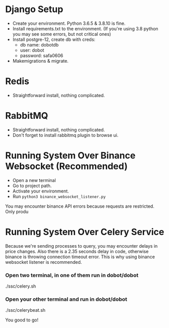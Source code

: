 # Django Setup
* Create your environment. Python 3.6.5 & 3.8.10 is fine.
* Install requirements.txt to the environment. (If you're using 3.8 python you 
may see some errors, but not critical ones)
* Install postgre-12, create db with creds:
  * db name: dobotdb
  * user: dobot
  * password: safa0606
* Makemigrations & migrate.

# Redis
* Straightforward install, nothing complicated.

# RabbitMQ
* Straightforward install, nothing complicated.
* Don't forget to install rabbitmq plugin to browse ui.

# Running System Over Binance Websocket (Recommended)
* Open a new terminal
* Go to project path.
* Activate your environment.
* Run ```python3 binance_websocket_listener.py```

You may encounter binance API errors because requests are restricted. 
Only produ

# Running System Over Celery Service
Because we're sending processes to query, you may encounter delays in price
changes. Also there is a 2.35 seconds delay in code, otherwise binance is
throwing connection timeout error. This is why using binance websocket listener
is recommended.

### Open two terminal, in one of them run in dobot/dobot

./ssc/celery.sh

### Open your other terminal and run in dobot/dobot

./ssc/celerybeat.sh


You good to go!



